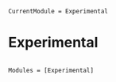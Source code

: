 ```@meta
CurrentModule = Experimental
```

# Experimental

```@index
```

```@autodocs
Modules = [Experimental]
```
